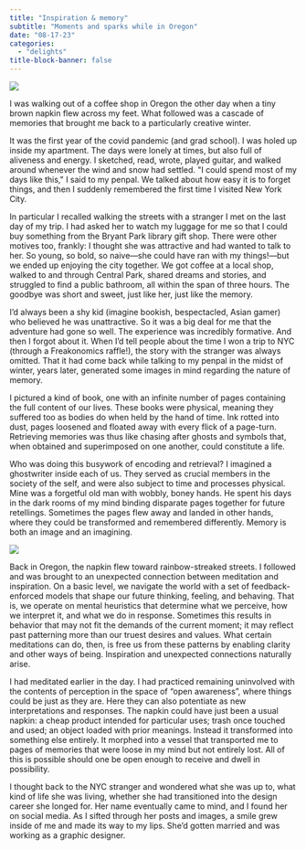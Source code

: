 ```yaml
---
title: "Inspiration & memory"
subtitle: "Moments and sparks while in Oregon"
date: "08-17-23"
categories:
  - "delights"
title-block-banner: false
---
```


![](https://substackcdn.com/image/fetch/w_1456,c_limit,f_webp,q_auto:good,fl_progressive:steep/https%3A%2F%2Fsubstack-post-media.s3.amazonaws.com%2Fpublic%2Fimages%2Ff2fc9762-fbf9-4584-a47c-c890ec1aff91_4032x3024.jpeg)

I was walking out of a coffee shop in Oregon the other day when a tiny brown napkin flew across my feet. What followed was a cascade of memories that brought me back to a particularly creative winter.

It was the first year of the covid pandemic (and grad school). I was holed up inside my apartment. The days were lonely at times, but also full of aliveness and energy. I sketched, read, wrote, played guitar, and walked around whenever the wind and snow had settled. "I could spend most of my days like this," I said to my penpal. We talked about how easy it is to forget things, and then I suddenly remembered the first time I visited New York City.

In particular I recalled walking the streets with a stranger I met on the last day of my trip. I had asked her to watch my luggage for me so that I could buy something from the Bryant Park library gift shop. There were other motives too, frankly: I thought she was attractive and had wanted to talk to her. So young, so bold, so naive—she could have ran with my things!—but we ended up enjoying the city together. We got coffee at a local shop, walked to and through Central Park, shared dreams and stories, and struggled to find a public bathroom, all within the span of three hours. The goodbye was short and sweet, just like her, just like the memory.

I’d always been a shy kid (imagine bookish, bespectacled, Asian gamer) who believed he was unattractive. So it was a big deal for me that the adventure had gone so well. The experience was incredibly formative. And then I forgot about it. When I’d tell people about the time I won a trip to NYC (through a Freakonomics raffle!), the story with the stranger was always omitted. That it had come back while talking to my penpal in the midst of winter, years later, generated some images in mind regarding the nature of memory.

I pictured a kind of book, one with an infinite number of pages containing the full content of our lives. These books were physical, meaning they suffered too as bodies do when held by the hand of time. Ink rotted into dust, pages loosened and floated away with every flick of a page-turn. Retrieving memories was thus like chasing after ghosts and symbols that, when obtained and superimposed on one another, could constitute a life.

Who was doing this busywork of encoding and retrieval? I imagined a ghostwriter inside each of us. They served as crucial members in the society of the self, and were also subject to time and processes physical. Mine was a forgetful old man with wobbly, boney hands. He spent his days in the dark rooms of my mind binding disparate pages together for future retellings. Sometimes the pages flew away and landed in other hands, where they could be transformed and remembered differently. Memory is both an image and an imagining.

![](https://substackcdn.com/image/fetch/w_1456,c_limit,f_webp,q_auto:good,fl_progressive:steep/https%3A%2F%2Fsubstack-post-media.s3.amazonaws.com%2Fpublic%2Fimages%2Fe0a71dd6-e606-4476-b174-ff091ee0e228_4032x3024.jpeg)

Back in Oregon, the napkin flew toward rainbow-streaked streets. I followed and was brought to an unexpected connection between meditation and inspiration. On a basic level, we navigate the world with a set of feedback-enforced models that shape our future thinking, feeling, and behaving. That is, we operate on mental heuristics that determine what we perceive, how we interpret it, and what we do in response. Sometimes this results in behavior that may not fit the demands of the current moment; it may reflect past patterning more than our truest desires and values. What certain meditations can do, then, is free us from these patterns by enabling clarity and other ways of being. Inspiration and unexpected connections naturally arise.

I had meditated earlier in the day. I had practiced remaining uninvolved with the contents of perception in the space of “open awareness”, where things could be just as they are. Here they can also potentiate as new interpretations and responses. The napkin could have just been a usual napkin: a cheap product intended for particular uses; trash once touched and used; an object loaded with prior meanings. Instead it transformed into something else entirely. It morphed into a vessel that transported me to pages of memories that were loose in my mind but not entirely lost. All of this is possible should one be open enough to receive and dwell in possibility.

I thought back to the NYC stranger and wondered what she was up to, what kind of life she was living, whether she had transitioned into the design career she longed for. Her name eventually came to mind, and I found her on social media. As I sifted through her posts and images, a smile grew inside of me and made its way to my lips. She’d gotten married and was working as a graphic designer.